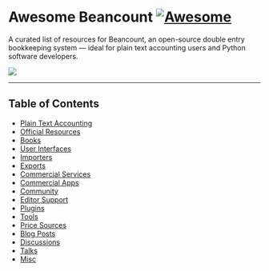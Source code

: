 # Awesome Beancount [![Awesome](https://awesome.re/badge.svg)](https://awesome.re)

A curated list of resources for Beancount, an open-source double entry bookkeeping
system — ideal for plain text accounting users and Python software developers.

![](../images/awesome-beancount.png)

---

## Table of Contents

- [Plain Text Accounting](plain-text-accounting.md)
- [Official Resources](official-resources.md)
- [Books](books.md)
- [User Interfaces](user-interfaces.md)
- [Importers](importers/README.md)
- [Exports](exports.md)
- [Commercial Services](commercial-services.md)
- [Commercial Apps](commercial-apps.md)
- [Community](community.md)
- [Editor Support](editor-support.md)
- [Plugins](plugins.md)
- [Tools](tools.md)
- [Price Sources](price-sources.md)
- [Blog Posts](blog-posts.md)
- [Discussions](discussions.md)
- [Talks](talks.md)
- [Misc](misc.md) 